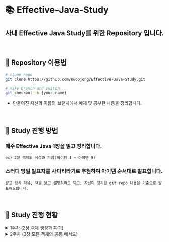 # 📚 Effective-Java-Study
## 사내 Effective Java Study를 위한 Repository 입니다.  

<br>

## 📌 Repository 이용법
```bash
# clone repo
git clone https://github.com/Kwoojong/Effective-Java-Study.git

# make branch and switch
git checkout -b {your-name}
```
- 만들어진 자신의 이름의 브랜치에서 예제 및 공부한 내용을 정리합니다.
  
<br>

## 📌 Study 진행 방법

### 매주 Effective Java 1장을 읽고 정리합니다.  
```ex) 2장 객체의 생성과 파괴(아이템 1 ~ 아이템 9)``` 
### 스터디 당일 발표자를 사다리타기로 추첨하여 아이템 순서대로 발표합니다. 
```발표 형식 자유, 책을 보고 설명하여도 되고, 자신이 정리한 git repo 내용을 기준으로 발표해도됩니다.``` 

<br>

## 📌 Study 진행 현황

<details>
<summary> 1주차 (2장 객체 생성과 파괴) </summary>
<div markdown="1">

### 1주차 (2장 객체 생성과 파괴) 
- 발표일 2023-06-10

| 발표 주제       | 발표자                     |
|----------------|----------------------------|
| 아이템 1 : 생성자 대신 정적 팩터리 메서드를 고려하라 | jong |
| 아이템 2 : 생성자에 매개변수가 많다면 빌더를 고려하라 | hee |
| 아이템 3 : private 생성자나 열거 타입으로 싱글턴임을 보장하라 | hee |
| 아이템 4 : 인스턴스화를 막으려거든 private 생성자를 사용하라 | yong |
| 아이템 5 : 자원을 직접 명시하지 말고 의존 객체 주입을 사용하라 | jong |
| 아이템 6 : 불필요한 객체 생성을 피하라 | hee |
| 아이템 7 : 다 쓴 객체 참조를 해제하라 | yong |
| 아이템 8 : finalizer와 cleaner 사용을 피하라 | hee |
| 아이템 9 : try-finally보다는 try-with-resources를 사용하라 | jong |
  
</div>
</details>

<details>
<summary> 2주차 (3장 모든 객체의 공통 메서드) </summary>
<div markdown="1">

### 2주차 (3장 모든 객체의 공통 메서드)
- 발표일 2023-06-17

| 발표 주제       | 발표자                     |
|----------------|----------------------------|
| 아이템 10 : equals는 일반 규약을 지켜 재정의하라 |  |
| 아이템 11 : equals를 재정의하려거든 hashCode도 재정의하라 |  |
| 아이템 12 : toString을 항상 재정의하라 |  |
| 아이템 13 : clone 재정의는 주의해서 진행하라 |  |
| 아이템 14 : Comparable을 구현할지 고려하라 |  |

</div>
</details>
